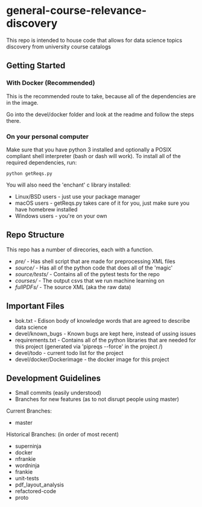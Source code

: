 # general-course-relevance-discovery

This repo is intended to house code that allows for data science topics discovery from university course catalogs

## Getting Started

### With Docker (Recommended)

This is the recommended route to take, because all of the dependencies are in the image.

Go into the devel/docker folder and look at the readme and follow the steps there.

### On your personal computer

Make sure that you have python 3 installed and optionally a POSIX compliant shell interpreter (bash or dash will work).
To install all of the required dependencies, run:
```
python getReqs.py
```

You will also need the 'enchant' c library installed:
* Linux/BSD users - just use your package manager
* macOS users - getReqs.py takes care of it for you, just make sure you have homebrew installed
* Windows users - you're on your own

## Repo Structure

This repo has a number of direcories, each with a function.
* *pre/* - Has shell script that are made for preprocessing XML files
* *source/* - Has all of the python code that does all of the 'magic'
* *source/tests/* - Contains all of the pytest tests for the repo
* *courses/* - The output csvs that we run machine learning on
* *fullPDFs/* - The source XML (aka the raw data)

## Important Files

* bok.txt - Edison body of knowledge words that are agreed to describe data science
* devel/known\_bugs - Known bugs are kept here, instead of ussing issues
* requirements.txt - Contains all of the python libraries that are needed for this project (generated via 'pipreqs --force' in the project /)
* devel/todo - current todo list for the project
* devel/docker/Dockerimage - the docker image for this project

## Development Guidelines

* Small commits (easily understood)
* Branches for new features (as to not disrupt people using master)

Current Branches:
* master

Historical Branches: (in order of most recent)
* superninja
* docker
* nfrankie
* wordninja
* frankie
* unit-tests
* pdf\_layout\_analysis
* refactored-code
* proto
